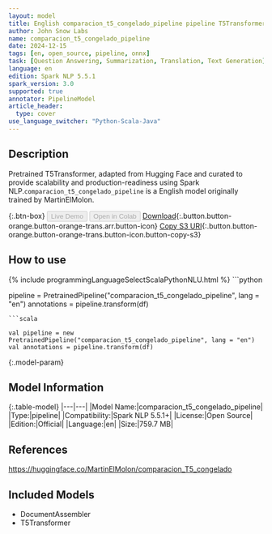 ```yaml
---
layout: model
title: English comparacion_t5_congelado_pipeline pipeline T5Transformer from MartinElMolon
author: John Snow Labs
name: comparacion_t5_congelado_pipeline
date: 2024-12-15
tags: [en, open_source, pipeline, onnx]
task: [Question Answering, Summarization, Translation, Text Generation]
language: en
edition: Spark NLP 5.5.1
spark_version: 3.0
supported: true
annotator: PipelineModel
article_header:
  type: cover
use_language_switcher: "Python-Scala-Java"
---
```


## Description

Pretrained T5Transformer, adapted from Hugging Face and curated to provide scalability and production-readiness using Spark NLP.`comparacion_t5_congelado_pipeline` is a English model originally trained by MartinElMolon.

{:.btn-box}
<button class="button button-orange" disabled>Live Demo</button>
<button class="button button-orange" disabled>Open in Colab</button>
[Download](https://s3.amazonaws.com/auxdata.johnsnowlabs.com/public/models/comparacion_t5_congelado_pipeline_en_5.5.1_3.0_1734299666088.zip){:.button.button-orange.button-orange-trans.arr.button-icon}
[Copy S3 URI](s3://auxdata.johnsnowlabs.com/public/models/comparacion_t5_congelado_pipeline_en_5.5.1_3.0_1734299666088.zip){:.button.button-orange.button-orange-trans.button-icon.button-copy-s3}

## How to use



<div class="tabs-box" markdown="1">
{% include programmingLanguageSelectScalaPythonNLU.html %}
```python

pipeline = PretrainedPipeline("comparacion_t5_congelado_pipeline", lang = "en")
annotations =  pipeline.transform(df)   

```
```scala

val pipeline = new PretrainedPipeline("comparacion_t5_congelado_pipeline", lang = "en")
val annotations = pipeline.transform(df)

```
</div>

{:.model-param}
## Model Information

{:.table-model}
|---|---|
|Model Name:|comparacion_t5_congelado_pipeline|
|Type:|pipeline|
|Compatibility:|Spark NLP 5.5.1+|
|License:|Open Source|
|Edition:|Official|
|Language:|en|
|Size:|759.7 MB|

## References

https://huggingface.co/MartinElMolon/comparacion_T5_congelado

## Included Models

- DocumentAssembler
- T5Transformer